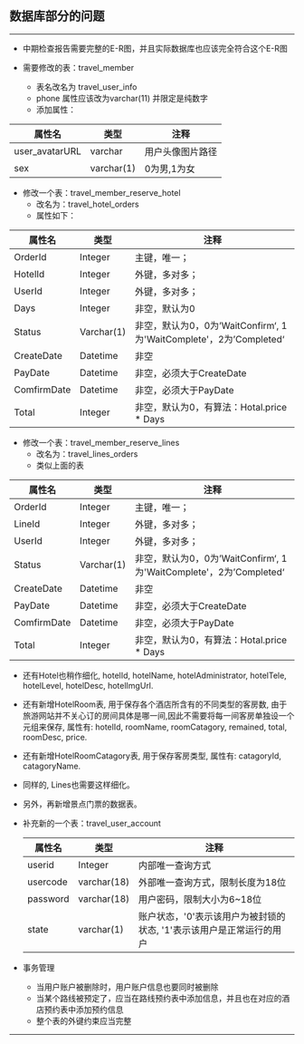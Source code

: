## 数据库部分的问题

---

- 中期检查报告需要完整的E-R图，并且实际数据库也应该完全符合这个E-R图

- 需要修改的表：travel_member 
  - 表名改名为 travel_user_info
  - phone 属性应该改为varchar(11) 并限定是纯数字
  - 添加属性：
  
| 属性名         | 类型       | 注释             |
| -------------- | ---------- | ---------------- |
| user_avatarURL | varchar    | 用户头像图片路径 |
| sex            | varchar(1) | 0为男,1为女      |

- 修改一个表：travel_member_reserve_hotel
  - 改名为：travel_hotel_orders
  - 属性如下：

| 属性名      | 类型       | 注释                                                         |
| ----------- | ---------- | ------------------------------------------------------------ |
| OrderId     | Integer    | 主键，唯一；                                                 |
| HotelId     | Integer    | 外键，多对多；                                               |
| UserId      | Integer    | 外键，多对多；                                               |
| Days        | Integer    | 非空，默认为0                                                |
| Status      | Varchar(1) | 非空，默认为0，0为’WaitConfirm‘, 1为'WaitComplete'，2为’Completed‘ |
| CreateDate  | Datetime   | 非空                                                         |
| PayDate     | Datetime   | 非空，必须大于CreateDate                                     |
| ComfirmDate | Datetime   | 非空，必须大于PayDate                                        |
| Total       | Integer    | 非空，默认为0，有算法：Hotal.price * Days                    |

- 修改一个表：travel_member_reserve_lines
  - 改名为：travel_lines_orders
  - 类似上面的表

| 属性名      | 类型       | 注释                                                         |
| ----------- | ---------- | ------------------------------------------------------------ |
| OrderId     | Integer    | 主键，唯一；                                                 |
| LineId      | Integer    | 外键，多对多；                                               |
| UserId      | Integer    | 外键，多对多；                                               |
| Status      | Varchar(1) | 非空，默认为0，0为’WaitConfirm‘, 1为'WaitComplete'，2为’Completed‘ |
| CreateDate  | Datetime   | 非空                                                         |
| PayDate     | Datetime   | 非空，必须大于CreateDate                                     |
| ComfirmDate | Datetime   | 非空，必须大于PayDate                                        |
| Total       | Integer    | 非空，默认为0，有算法：Hotal.price * Days                    |

- 还有Hotel也稍作细化, hotelId, hotelName, hotelAdministrator, hotelTele, hotelLevel, hotelDesc, hotelImgUrl.
- 还有新增HotelRoom表, 用于保存各个酒店所含有的不同类型的客房数, 由于旅游网站并不关心订的房间具体是哪一间,因此不需要将每一间客房单独设一个元组来保存, 属性有: hotelId, roomName, roomCatagory, remained, total, roomDesc, price.
- 还有新增HotelRoomCatagory表, 用于保存客房类型, 属性有: catagoryId, catagoryName.

- 同样的, Lines也需要这样细化。
- 另外，再新增景点门票的数据表。

- 补充新的一个表：travel_user_account

  | 属性名   | 类型        | 注释                                                         |
  | -------- | ----------- | ------------------------------------------------------------ |
  | userid   | Integer     | 内部唯一查询方式                                             |
  | usercode | varchar(18) | 外部唯一查询方式，限制长度为18位                             |
  | password | varchar(18) | 用户密码，限制大小为6~18位                                   |
  | state    | varchar(1)  | 账户状态，'0'表示该用户为被封锁的状态, '1'表示该用户是正常运行的用户 |

- 事务管理

  - 当用户账户被删除时，用户账户信息也要同时被删除
  - 当某个路线被预定了，应当在路线预约表中添加信息，并且也在对应的酒店预约表中添加预约信息
  - 整个表的外键约束应当完整

---

